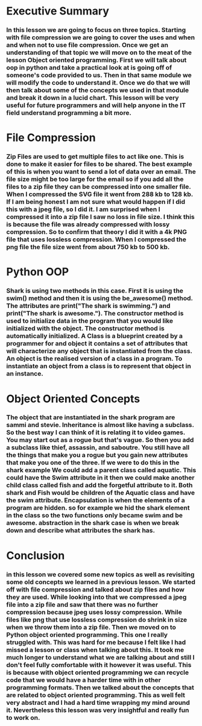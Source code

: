 # Executive Summary
### In this lesson we are going to focus on three topics. Starting with file compression we are going to cover the uses and when and when not to use file compression. Once we get an understanding of that topic we will move on to the meat of the lesson Object oriented programming. First we will talk about oop in python and take a practical look at is going off of someone's code provided to us. Then in that same module we will modify the code to understand it. Once we do that we will then talk about some of the concepts we used in that module and break it down in a lucid chart. This lesson will be very useful for future programmers and will help anyone in the IT field understand programming a bit more. 
# File Compression
### Zip Files are used to get multiple files to act like one. This is done to make it easier for files to be shared. The best example of this is when you want to send a lot of data over an email. The file size might be too large for the email so if you add all the files to a zip file they can be compressed into one smaller file. When I compressed the SVG file it went from 288 kb to 128 kb. If I am being honest I am not sure what would happen if I did this with a jpeg file, so I did it. I am surprised when I compressed it into a zip file I saw no loss in file size. I think this is because the file was already compressed with lossy compression. So to confirm that theory I did it with a 4k PNG file that uses lossless compression. When I compressed the png file the file size went from about 750 kb to 500 kb.  
# Python OOP
### Shark is using two methods in this case. First it is using the swim() method and then it is using the be_awesome() method. The attributes are print("The shark is swimming.") and print("The shark is awesome."). The constructor method is used to initialize data in the program that you would like initialized with the object. The constructor method is automatically initialized. A Class is a blueprint created by a programmer for and object it contains a set of attributes that will characterize any object that is instantiated from the class. An object is the realised version of a class in a program. To instantiate an object from a class is to represent that object in an instance. 
# Object Oriented Concepts 
### The object that are instantiated in the shark program are sammi and stevie. Inheritance is almost like having a subclass. So the best way I can think of it is relating it to video games. You may start out as a rogue but that's vague. So then you add a subclass like thief, assassin, and saboutre. You still have all the things that make you a rogue but you gain new attributes that make you one of the three. If we were to do this in the shark example We could add a parent class called aquatic. This could have the Swim attribute in it then we could make another child class called fish and add the forgetful attribute to it. Both shark and Fish would be children of the Aquatic class and have the swim attribute. Encapsulation is when the elements of a program are hidden. so for example we hid the shark element in the class so the two functions only became swim and be awesome. abstraction in the shark case is when we break down and describe what attributes the shark has. 
# Conclusion 
### in this lesson we covered some new topics as well as revisiting some old concepts we learned in a previous lesson. We started off with file compression and talked about zip files and how they are used. While looking into that we compressed a jpeg file into a zip file and saw that there was no further compression because jpeg uses lossy compression. While files like png that use lossless compression do shrink in size when we throw them into a zip file. Then we moved on to Python object oriented programming. This one I really struggled with. This was hard for me because I felt like I had missed a lesson or class when talking about this. It took me much longer to understand what we are talking about and still I don't feel fully comfortable with it however it was useful. This is because with object oriented programming we can recycle code that we would have a harder time with in other programming formats. Then we talked about the concepts that are related to object oriented programming. This as well felt very abstract and I had a hard time wrapping my mind around it. Nevertheless this lesson was very insightful and really fun to work on. 
